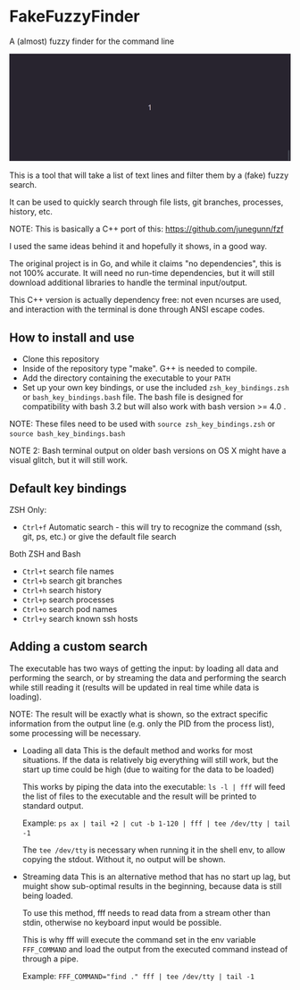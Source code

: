 # FakeFuzzyFinder

A (almost) fuzzy finder for the command line

![Animated demo](fff.gif)

This is a tool that will take a list of text lines and filter them by a (fake) fuzzy search.

It can be used to quickly search through file lists, git branches, processes, history, etc.

NOTE: This is basically a C++ port of this: https://github.com/junegunn/fzf

I used the same ideas behind it and hopefully it shows, in a good way.

The original project is in Go, and while it claims "no dependencies", this is not 100% accurate. It will need no run-time dependencies, but it will still download additional libraries to handle the terminal input/output.

This C++ version is actually dependency free: not even ncurses are used, and interaction with the terminal is done through ANSI escape codes.


## How to install and use

- Clone this repository
- Inside of the repository type "make". G++ is needed to compile.
- Add the directory containing the executable to your `PATH`
- Set up your own key bindings, or use the included `zsh_key_bindings.zsh` or `bash_key_bindings.bash` file. The bash file is designed for compatibility with bash 3.2 but will also work with bash version >= 4.0 .

NOTE: These files need to be used with `source zsh_key_bindings.zsh` or `source bash_key_bindings.bash`

NOTE 2: Bash terminal output on older bash versions on OS X might have a visual glitch, but it will still work.


## Default key bindings

ZSH Only:
- `Ctrl+f` Automatic search - this will try to recognize the command (ssh, git, ps, etc.) or give the default file search

Both ZSH and Bash
- `Ctrl+t` search file names
- `Ctrl+b` search git branches
- `Ctrl+h` search history
- `Ctrl+p` search processes
- `Ctrl+o` search pod names
- `Ctrl+y` search known ssh hosts


## Adding a custom search

The executable has two ways of getting the input: by loading all data and performing the search, or by streaming the data and performing the search while still reading it (results will be updated in real time while data is loading).

NOTE: The result will be exactly what is shown, so the extract specific information from the output line (e.g. only the PID from the process list), some processing will be necessary.

- Loading all data
	This is the default method and works for most situations. If the data is relatively big everything will still work, but the start up time could be high (due to waiting for the data to be loaded)

	This works by piping the data into the executable:
		`ls -l | fff` will feed the list of files to the executable and the result will be printed to standard output.

	Example:
		`ps ax | tail +2 | cut -b 1-120 | fff | tee /dev/tty | tail -1`

	The `tee /dev/tty` is necessary when running it in the shell env, to allow copying the stdout. Without it, no output will be shown.

- Streaming data
	This is an alternative method that has no start up lag, but muight show sub-optimal results in the beginning, because data is still being loaded.

	To use this method, fff needs to read data from a stream other than stdin, otherwise no keyboard input would be possible.

	This is why fff will execute the command set in the env variable `FFF_COMMAND` and load the output from the executed command instead of through a pipe.

	Example:
		`FFF_COMMAND="find ." fff | tee /dev/tty | tail -1`



